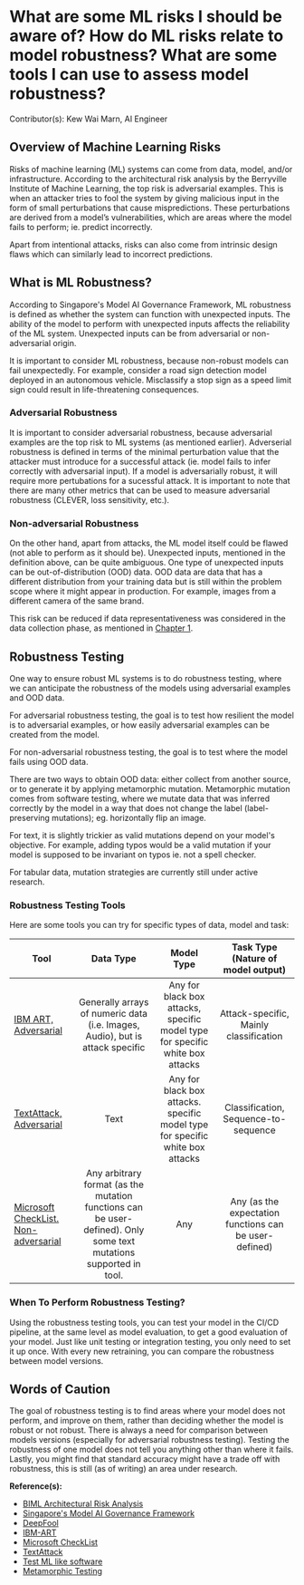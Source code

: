 # What are some ML risks I should be aware of? How do ML risks relate to model robustness? What are some tools I can use to assess model robustness?

Contributor(s): Kew Wai Marn, AI Engineer

## Overview of Machine Learning Risks

Risks of machine learning (ML) systems can come from data, model, and/or infrastructure.
According to the architectural risk analysis by the Berryville Institute of
Machine Learning, the top risk is adversarial examples. This is when an attacker
tries to fool the system by giving malicious input in the form of small perturbations that
cause mispredictions. These perturbations are derived from a model’s
vulnerabilities, which are areas where the model fails to perform; ie. predict
incorrectly.

Apart from intentional attacks, risks can also come from intrinsic design flaws which 
can similarly lead to incorrect predictions.

## What is ML Robustness?

According to Singapore's Model AI Governance Framework, ML robustness is defined
as whether the system can function with unexpected inputs. The ability of the
model to perform with unexpected inputs affects the reliability of the ML system.
Unexpected inputs can be from adversarial or non-adversarial origin.

It is important to consider ML robustness, because non-robust models can fail unexpectedly. 
For example, consider a road sign detection model deployed in an autonomous vehicle. 
Misclassify a stop sign as a speed limit sign could result in life-threatening consequences.

### Adversarial Robustness

It is important to consider adversarial robustness, because adversarial examples are 
the top risk to ML systems (as mentioned earlier). Adverserial robustness is defined
in terms of the minimal perturbation value that the attacker must introduce for a
successful attack (ie. model fails to infer correctly with adversarial input). If
a model is adversarially robust, it will require more pertubations for a
sucessful attack. It is important to note that there are many other metrics that can be
used to measure adversarial robustness (CLEVER, loss sensitivity, etc.).

### Non-adversarial Robustness

On the other hand, apart from attacks, the ML model itself could be flawed (not
able to perform as it should be). Unexpected inputs, mentioned in the definition
above, can be quite ambiguous. One type of unexpected inputs can be
out-of-distribution (OOD) data. OOD data are data that has a different
distribution from your training data but is still within the problem scope where
it might appear in production. For example, images from a different camera of
the same brand.

This risk can be reduced if data representativeness was considered in the data
collection phase, as mentioned in [Chapter 1](../1-pre-project-phase/key_areas_in_data.html#is-the-training-data-representative-of-the-production-data).

## Robustness Testing

One way to ensure robust ML systems is to do robustness testing, where we can
anticipate the robustness of the models using adversarial examples and
OOD data.

For adversarial robustness testing, the goal is to test how resilient the model
is to adversarial examples, or how easily adversarial examples can be created
from the model.

For non-adversarial robustness testing, the goal is to test where the model fails
using OOD data.

There are two ways to obtain OOD data: either collect from another source, or to
generate it by applying metamorphic mutation. Metamorphic mutation comes from
software testing, where we mutate data that was inferred correctly by the model
in a way that does not change the label (label-preserving mutations); eg.
horizontally flip an image.

For text, it is slightly trickier as valid mutations depend on your model's objective. 
For example, adding typos would be a valid mutation if your model is supposed to be 
invariant on typos ie. not a spell checker.

For tabular data, mutation strategies are currently still under active research.

### Robustness Testing Tools

Here are some tools you can try for specific types of data, model and task:

|                                         Tool                                        |                                                     Data Type                                                     |                                   Model Type                                  |           Task Type (Nature of model output)           |
|-------------------------------------------------------------------------------------|:-----------------------------------------------------------------------------------------------------------------:|:-----------------------------------------------------------------------------:|:------------------------------------------------------:|
| [IBM ART, Adversarial](https://github.com/Trusted-AI/adversarial-robustness-toolbox)|                   Generally arrays of numeric data (i.e. Images, Audio), but is attack specific                   | Any for black box attacks, specific model type for specific white box attacks |          Attack-specific, Mainly classification        |
|            [TextAttack, Adversarial](https://github.com/QData/TextAttack)           |                                                        Text                                                       | Any for black box attacks. specific model type for specific white box attacks |          Classification, Sequence-to-sequence          |
|       [Microsoft CheckList. Non-adversarial](https://github.com/marcotcr/checklist) | Any arbitrary format (as the mutation functions can be user-defined). Only some text mutations supported in tool. |                                      Any                                      | Any (as the expectation functions can be user-defined) |

### When To Perform Robustness Testing?

Using the robustness testing tools, you can test your model in the CI/CD pipeline,
at the same level as model evaluation, to get a good evaluation of your model.
Just like unit testing or integration testing, you only need to set it up once.
With every new retraining, you can compare the robustness between model
versions.

## Words of Caution

The goal of robustness testing is to find areas where your model does not
perform, and improve on them, rather than deciding whether the model is robust
or not robust. There is always a need for comparison between models versions
(especially for adversarial robustness testing). Testing the robustness of one
model does not tell you anything other than where it fails. Lastly, you might
find that standard accuracy might have a trade off with robustness, this is
still (as of writing) an area under research.

__Reference(s):__

- [BIML Architectural Risk Analysis](https://berryvilleiml.com/docs/ara.pdf)
- [Singapore's Model AI Governance Framework](https://file.go.gov.sg/aiverify.pdf)
- [DeepFool](https://arxiv.org/pdf/1511.04599.pdf)
- [IBM-ART](https://github.com/Trusted-AI/adversarial-robustness-toolbox)
- [Microsoft CheckList](https://github.com/marcotcr/checklist)
- [TextAttack](https://github.com/QData/TextAttack)
- [Test ML like software](https://towardsdatascience.com/why-dont-we-test-machine-learning-as-we-test-software-43f5720903d)
- [Metamorphic Testing](https://arxiv.org/pdf/2002.12543.pdf)
